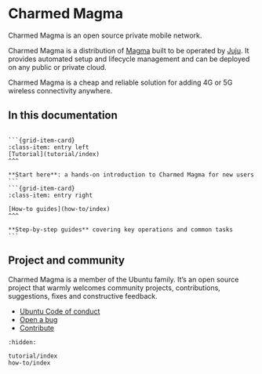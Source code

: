 # Charmed Magma

Charmed Magma is an open source private mobile network.

Charmed Magma is a distribution of [Magma](https://magmacore.org/) built to be operated by [Juju](https://juju.is/). It provides automated setup and lifecycle management and can be deployed on any public or private cloud.

Charmed Magma is a cheap and reliable solution for adding 4G or 5G wireless connectivity anywhere.


## In this documentation

````{grid} 1 1 2 2

```{grid-item-card}
:class-item: entry left
[Tutorial](tutorial/index)
^^^

**Start here**: a hands-on introduction to Charmed Magma for new users
```
```{grid-item-card}
:class-item: entry right

[How-to guides](how-to/index)
^^^

**Step-by-step guides** covering key operations and common tasks
```

````

## Project and community


Charmed Magma is a member of the Ubuntu family. It’s an open source project that warmly welcomes community projects, contributions, suggestions, fixes and constructive feedback.

- [Ubuntu Code of conduct](https://ubuntu.com/community/ethos/code-of-conduct)
- [Open a bug](https://github.com/canonical/charmed-magma/issues)
- [Contribute](https://github.com/canonical/charmed-magma/)

```{toctree}
:hidden:

tutorial/index
how-to/index
```
